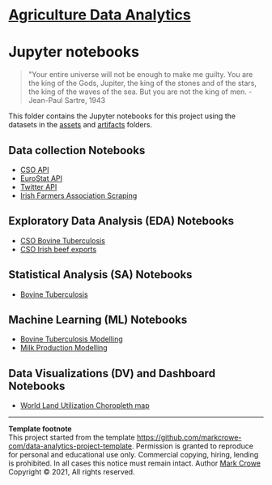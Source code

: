 # [Agriculture Data Analytics](./../../../)

# Jupyter notebooks

> "Your entire universe will not be enough to make me guilty. You are the king of the Gods, Jupiter, the king of the stones and of the stars, the king of the waves of the sea. But you are not the king of men. - Jean-Paul Sartre, 1943

This folder contains the Jupyter notebooks for this project using the datasets in the [assets](./../assets/) and [artifacts](./../artifacts/) folders.

## Data collection Notebooks

- [CSO API](notebook-1-01-dc-cso-api.ipynb)  
- [EuroStat API](notebook-1-02-dc-euro-stat-api.ipynb)  
- [Twitter API](notebook-1-03-dc-twitter-api.ipynb)  
- [Irish Farmers Association Scraping](notebook-1-01-dc-ifa-scraper.ipynb)  

## Exploratory Data Analysis (EDA) Notebooks
- [CSO Bovine Tuberculosis](notebook-2-01-eda-bovine-tuberculosis.ipynb)  
- [CSO Irish beef exports](notebook-2-02-eda-irish-beef-exports.ipynb)  

## Statistical Analysis (SA) Notebooks
- [Bovine Tuberculosis](notebook-3-01-sa-bovine-tuberculosis.ipynb)  

## Machine Learning (ML) Notebooks
- [Bovine Tuberculosis Modelling](notebook-4-01-ml-bovine-tuberculosis.ipynb)  
- [Milk Production Modelling](notebook-4-02-ml-milk-production.ipynb)  

## Data Visualizations (DV) and Dashboard Notebooks
- [World Land Utilization Choropleth map](notebook-5-01-dv-world-land-utilization-choropleth-map.ipynb)  

---
**Template footnote**  
This project started from the template <https://github.com/markcrowe-com/data-analytics-project-template>. Permission is granted to reproduce for personal and educational use only. Commercial copying, hiring, lending is prohibited. In all cases this notice must remain intact. Author [Mark Crowe](https://github.com/markcrowe-com/) Copyright &copy; 2021, All rights reserved.